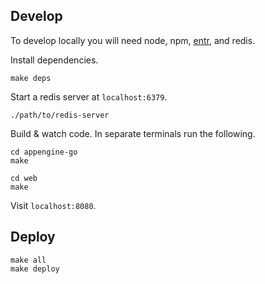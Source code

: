 ## Develop

To develop locally you will need node, npm, [entr](http://eradman.com/entrproject/), and redis.

Install dependencies.

```
make deps
```

Start a redis server at `localhost:6379`.

```
./path/to/redis-server
```

Build & watch code. In separate terminals run the following.

```
cd appengine-go
make
```

```
cd web
make
```

Visit `localhost:8080`.

## Deploy

```
make all
make deploy
```

